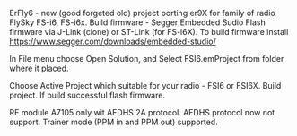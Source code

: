 ErFly6 - new (good forgeted old) project porting er9X for family of radio FlySky FS-i6, FS-i6x.
Build firmware - Segger Embedded Sudio
Flash firmware via J-Link (clone) or ST-Link (for FS-i6X).
To build firmware install  https://www.segger.com/downloads/embedded-studio/

In File menu choose Open Solution, and Select FSI6.emProject from folder where it placed.

Choose Active Project which suitable for your radio - FSI6 or FSI6X. Build project.
If build successful flash firmware.

RF module A7105 only wit AFDHS 2A protocol. AFDHS protocol now not support.
Trainer mode (PPM in and PPM out) supported.